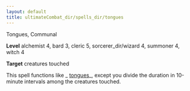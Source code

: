 ```yaml
---
layout: default
title: ultimateCombat_dir/spells_dir/tongues
---
```

Tongues, Communal

**Level** alchemist 4, bard 3, cleric 5, sorcerer_dir/wizard 4, summoner 4, witch 4

**Target** creatures touched

This spell functions like _ [tongues](../spells_dir/tongues#_tongues)_, except you divide the duration in 10-minute intervals among the creatures touched.

